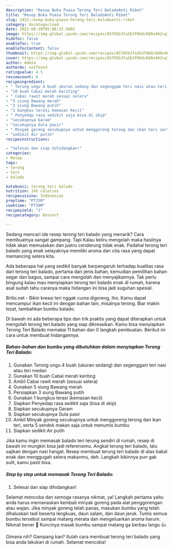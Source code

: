 ```yaml
---
description: "Resep Buka Puasa Terong Teri BaladoAnti Ribet"
title: "Resep Buka Puasa Terong Teri BaladoAnti Ribet"
slug: 2412-resep-buka-puasa-terong-teri-baladoanti-ribet
category: Uncategorized
date: 2022-08-28T05:00:23.560Z
image: https://img-global.cpcdn.com/recipes/85705b3fa2b3f0b9/680x482cq70/terong-teri-balado-foto-resep-utama.jpg
hideToc: false
enableToc: true
enableTocContent: false
thumbnail: https://img-global.cpcdn.com/recipes/85705b3fa2b3f0b9/680x482cq70/terong-teri-balado-foto-resep-utama.jpg
cover: https://img-global.cpcdn.com/recipes/85705b3fa2b3f0b9/680x482cq70/terong-teri-balado-foto-resep-utama.jpg
author: Admin
authorAv: notfound
ratingvalue: 4.5
reviewcount: 8
recipeingredient:
- " Terong ungu 4 buah ukuran sedang dan segenggam teri nasi atau teri medan"
- "10 buah Cabai merah keriting"
- " Cabai rawit merah sesuai selera"
- "5 siung Bawang merah"
- "3 siung Bawang putih"
- "1 bungkus terasi kemasan kecil"
- " Penyedap rasa sedikit saja bisa di skip"
- "secukupnya Garam"
- "secukupnya Gula pasir"
- " Minyak goreng secukupnya untuk menggoreng terong dan ikan teri serta 5 sendok makan saja untuk menumis bumbu"
- "sedikit Air putih"
recipeinstructions:

- "Selesai dan siap dihidangkan!"
categories:
- Resep
tags:
- terong
- teri
- balado

katakunci: terong teri balado 
nutrition: 145 calories
recipecuisine: Indonesian
preptime: "PT25M"
cooktime: "PT39M"
recipeyield: "1"
recipecategory: Dessert

---
```



Sedang mencari ide resep terong teri balado yang menarik? Cara membuatnya sangat gampang. Tapi Kalau keliru mengolah maka hasilnya tidak akan memuaskan dan justru cenderung tidak enak. Padahal terong teri balado yang enak selayaknya memiliki aroma dan cita rasa yang dapat memancing selera kita.


Ada beberapa hal yang sedikit banyak berpengaruh terhadap kualitas rasa dari terong teri balado, pertama dari jenis bahan, kemudian pemilihan bahan segar dan bagus, sampai cara mengolah dan menyajikannya. Tak perlu bingung kalau mau menyiapkan terong teri balado enak di rumah, karena asal sudah tahu caranya maka hidangan ini bisa jadi suguhan spesial.

Brilio.net - Bikin kreasi teri nggak cuma digoreng, lho. Kamu dapat mencampur ikan kecil ini dengan bahan lain, misalnya terong. Biar makin lezat, tambahkan bumbu balado.


Di bawah ini ada beberapa tips dan trik praktis yang dapat diterapkan untuk mengolah terong teri balado yang siap dikreasikan. Kamu bisa menyiapkan Terong Teri Balado memakai 11 bahan dan 0 langkah pembuatan. Berikut ini cara untuk membuat hidangannya.

<!--inarticleads1-->

##### Bahan-bahan dan bumbu yang dibutuhkan dalam menyiapkan Terong Teri Balado:

1. Gunakan  Terong ungu 4 buah (ukuran sedang) dan segenggam teri nasi atau teri medan
1. Gunakan 10 buah Cabai merah keriting
1. Ambil  Cabai rawit merah (sesuai selera)
1. Gunakan 5 siung Bawang merah
1. Persiapkan 3 siung Bawang putih
1. Gunakan 1 bungkus terasi (kemasan kecil)
1. Siapkan  Penyedap rasa sedikit saja (bisa di skip)
1. Siapkan secukupnya Garam
1. Siapkan secukupnya Gula pasir
1. Ambil  Minyak goreng secukupnya untuk menggoreng terong dan ikan teri, serta 5 sendok makan saja untuk menumis bumbu
1. Siapkan sedikit Air putih


Jika kamu ingin memasak balado teri terung sendiri di rumah, resep di bawah ini mungkin bisa jadi referensimu. Angkat terung teri balado, lalu sajikan dengan nasi hangat. Resep membuat terung teri balado di atas bakal enak dan menggugah selera makanmu, deh. Langkah bikinnya pun gak sulit, kamu pasti bisa. 

<!--inarticleads2-->

##### Step by step untuk memasak Terong Teri Balado:


1. Selesai dan siap dihidangkan!

Selamat mencoba dan semoga rasanya nikmat, ya! Langkah pertama yaitu anda harus memanaskan kembali minyak goreng pada alat penggorengan atau wajan. Jika minyak goreng telah panas, masukan bumbu yang telah dihaluskan tadi beserta lengkuas, daun salam, dan daun jeruk. Tumis semua bumbu tersebut sampai matang merata dan mengeluarkan aroma harum. Nikmat bener 🤤 Kuncinya masak bumbu sampai matang ga berbau langu 👍. 

Gimana nih? Gampang kan? Itulah cara membuat terong teri balado yang bisa anda lakukan di rumah. Selamat mencoba!
